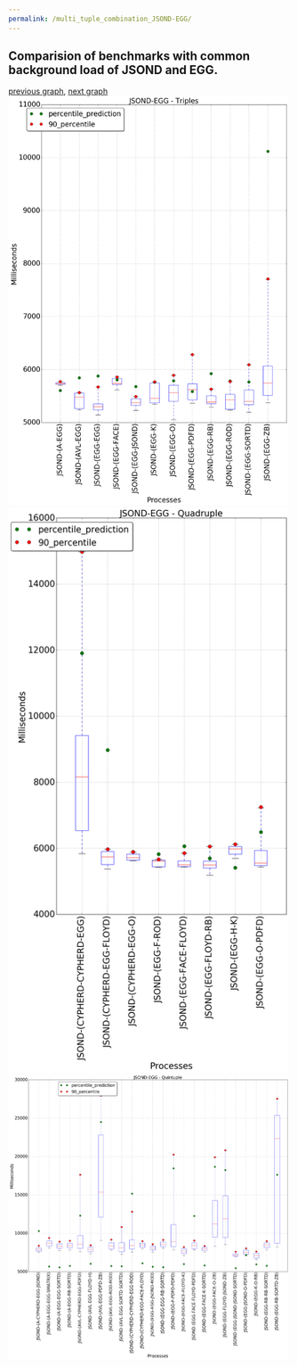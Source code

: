```yaml
---
permalink: /multi_tuple_combination_JSOND-EGG/
---
```



 ## Comparision of benchmarks with common background load of JSOND and EGG.

[previous graph](../multi_tuple_combination_JSOND-CYPHERD/), [next graph](../multi_tuple_combination_JSOND-FACE/)
![graph figure](./images/triple/JSOND/JSOND-EGG_box.png)![graph figure](./images/quadruple/JSOND/JSOND-EGG_box.png)![graph figure](./images/quintuple/JSOND/JSOND-EGG_box.png)